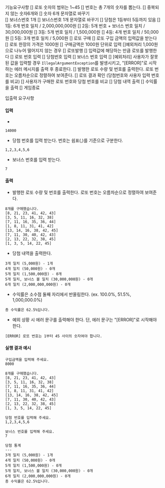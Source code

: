 기능요구사항
[] 로또 숫자의 범위는 1~45
    [] 번호는 총 7개의 숫자를 뽑는다.
    [] 중복되지 않는 숫자6개와
        [] 숫자 6개 문자열로 바꾸기    
    [] 보너스번호 1개
        [] 보너스번호 1개 문자열로 바꾸기
[] 당첨은 1등부터 5등까지 있음
    [] 1등: 6개 번호 일치 / 2,000,000,000원
    [] 2등: 5개 번호 + 보너스 번호 일치 / 30,000,000원
    [] 3등: 5개 번호 일치 / 1,500,000원
    [] 4등: 4개 번호 일치 / 50,000원
    [] 5등: 3개 번호 일치 / 5,000원
[] 로또 구매
    [] 로또 구입 금액의 입력값을 받는다
    [] 로또 한장의 가격은 1000원
    [] 구매금액은 1000원 단위로 입력
    []예외처리 1,000원으로 나누어 떨어지지 않는 경우
[] 로또발행
    [] 입력값에 해당하는 만큼 로또를 발행한다
    [] 로또 번호 입력
    [] 당첨번호 입력
    [] 보너스 번호 입력
    [] [예외처리] 사용자가 잘못된 값을 입력할 경우 `IllegalArgumentException`를 발생시키고, "[ERROR]"로 시작하는 에러 메시지를 출력 후 종료한다.
    [] 발행한 로또 수량 및 번호를 출력한다. 로또 번호는 오름차순으로 정렬하여 보여준다.
[] 로또 결과 확인 (당첨번호와 사용자 입력 번호를 비교)
    [] 사용자가 구매한 로또 번호와 당첨 번호를 비교
    [] 당첨 내역 출력
    [] 수익률을 출력
[] 게임종료


입출력 요구사항

#### 입력

-

```
14000
```

- 당첨 번호를 입력 받는다. 번호는 쉼표(,)를 기준으로 구분한다.

```
1,2,3,4,5,6
```

- 보너스 번호를 입력 받는다.

```
7
```

#### 출력

- 발행한 로또 수량 및 번호를 출력한다. 로또 번호는 오름차순으로 정렬하여 보여준다.

```
8개를 구매했습니다.
[8, 21, 23, 41, 42, 43] 
[3, 5, 11, 16, 32, 38] 
[7, 11, 16, 35, 36, 44] 
[1, 8, 11, 31, 41, 42] 
[13, 14, 16, 38, 42, 45] 
[7, 11, 30, 40, 42, 43] 
[2, 13, 22, 32, 38, 45] 
[1, 3, 5, 14, 22, 45]
```

- 당첨 내역을 출력한다.

```
3개 일치 (5,000원) - 1개
4개 일치 (50,000원) - 0개
5개 일치 (1,500,000원) - 0개
5개 일치, 보너스 볼 일치 (30,000,000원) - 0개
6개 일치 (2,000,000,000원) - 0개
```

- 수익률은 소수점 둘째 자리에서 반올림한다. (ex. 100.0%, 51.5%, 1,000,000.0%)

```
총 수익률은 62.5%입니다.
```

- 예외 상황 시 에러 문구를 출력해야 한다. 단, 에러 문구는 "[ERROR]"로 시작해야 한다.

```
[ERROR] 로또 번호는 1부터 45 사이의 숫자여야 합니다.
```

#### 실행 결과 예시

```
구입금액을 입력해 주세요.
8000

8개를 구매했습니다.
[8, 21, 23, 41, 42, 43] 
[3, 5, 11, 16, 32, 38] 
[7, 11, 16, 35, 36, 44] 
[1, 8, 11, 31, 41, 42] 
[13, 14, 16, 38, 42, 45] 
[7, 11, 30, 40, 42, 43] 
[2, 13, 22, 32, 38, 45] 
[1, 3, 5, 14, 22, 45]

당첨 번호를 입력해 주세요.
1,2,3,4,5,6

보너스 번호를 입력해 주세요.
7

당첨 통계
---
3개 일치 (5,000원) - 1개
4개 일치 (50,000원) - 0개
5개 일치 (1,500,000원) - 0개
5개 일치, 보너스 볼 일치 (30,000,000원) - 0개
6개 일치 (2,000,000,000원) - 0개
총 수익률은 62.5%입니다.
```
